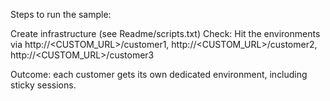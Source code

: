 Steps to run the sample:

Create infrastructure (see Readme/scripts.txt)
Check: Hit the environments via http://<CUSTOM_URL>/customer1, http://<CUSTOM_URL>/customer2, http://<CUSTOM_URL>/customer3

Outcome: each customer gets its own dedicated environment, including sticky sessions.